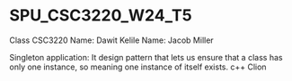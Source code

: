 # SPU_CSC3220_W24_T5
Class CSC3220
Name: Dawit Kelile 
Name: Jacob Miller

Singleton application: It design pattern that lets us ensure that a class has only one instance, so meaning one instance of itself exists. 
c++ Clion 
